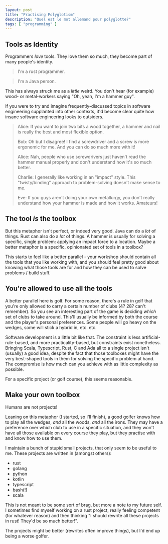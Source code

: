 ```yaml
---
layout: post
title: "Practising Polyglotism"
description: "Quel est le mot allemand pour polyglotte?"
tags: [ "programming" ]
---
```


## Tools as Identity

Programmers _love_ tools. They love them so much, they become part of many people's identity.

> I'm a rust programmer.

> I'm a Java person.

This has always struck me as a _little_ weird. You don't hear (for example) wood- or metal-workers saying "Oh, yeah, I'm
a hammer guy".

If you were to try and imagine frequently-discussed topics in software engineering supplanted into other contexts, it'd
become clear quite how insane software engineering looks to outsiders.

> Alice: If you want to join two bits a wood together, a hammer and nail is really the best and most flexible option.
>
> Bob: Oh but I disagree! I find a screwdriver and a screw is more ergonomic for me. And you can do so much more with it!
>
> Alice: Nah, people who use screwdrivers just haven't read the hammer manual properly and don't understand how it's so
> much better.
>
> Charlie: I generally like working in an "impact" style. This "twisty/binding" approach to problem-solving doesn't make
> sense to me.
>
> Eve: If you guys aren't doing your own metallurgy, you don't really understand how your hammer is made and how it
> works. Amateurs!

## The tool _is_ the toolbox

But this metaphor isn't perfect, or indeed very good. Java can do a _lot_ of things. Rust can also do a _lot_ of things.
A hammer is usually for solving a specific, single problem: applying an impact force to a location. Maybe a better
metaphor is a specific, opinionated set of tools in a toolbox?

This starts to feel like a better parallel - your workshop should contain all the tools that you like working with, and
you should feel pretty good about knowing what those tools are for and how they can be used to solve problems / build
stuff.

## You're allowed to use all the tools

A better parallel here is golf. For some reason, there's a rule in golf that you're only allowed to carry a
certain
number of clubs (4? 28? can't remember). So you see an interesting part of the game is deciding _which_ set of clubs to
take around. This'll usually be informed by both the course and the player's personal preferences. Some people will go
heavy on the wedges, some will stick a hybrid in, etc. etc.

Software development is a little bit like that. The constraint is less artificial-rule-based, and more
practicality-based, but constraints exist nonetheless. Bringing Scala, Typescript, Rust, C and Ada all to a single
project isn't (usually) a good idea, despite the fact that those toolboxes might have the very best-shaped tools in them
for
solving the specific problem at hand. The compromise is how much can you achieve with as little complexity as possible.

For a specific project (or golf course), this seems reasonable.

## Make your own toolbox

Humans are not projects!

Leaning on this metaphor (I started, so I'll finish), a good golfer knows how to play all the
wedges, _and_ all the woods, _and_ all the irons. They may have a preference over which club to use in a specific
situation, and they won't have all those available on every course they play, but they practise with and know how to use
them.

I maintain a bunch of stupid small projects, that only seem to be useful to me. These projects are written in (amongst
others):

- rust
- golang
- python
- kotlin
- typescript
- bash(!)
- scala

This is not meant to be some sort of brag, but more a note to my future self. I sometimes find myself working on a rust
project, really feeling competent (for whatever reason) and then thinking "I should rewrite all these projects in rust!
They'd be so much better!".

The projects might be better (rewrites often improve things), but I'd end up being a worse golfer.
